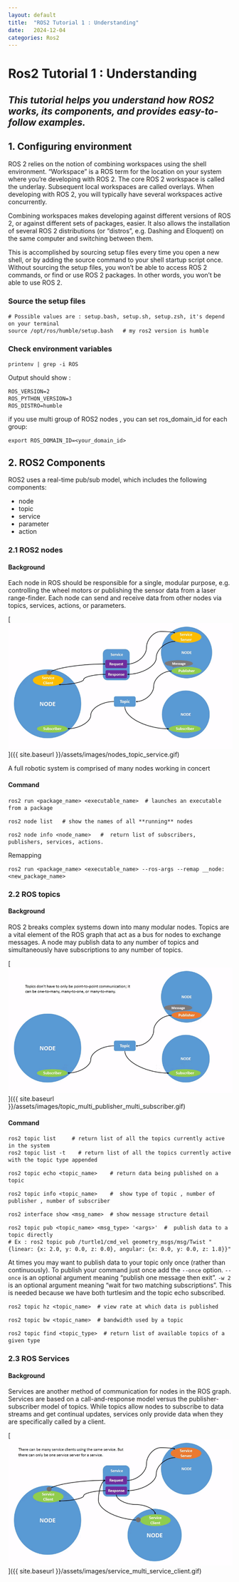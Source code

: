 ```yaml
---
layout: default
title:  "ROS2 Tutorial 1 : Understanding"
date:   2024-12-04
categories: Ros2
---
```



# Ros2 Tutorial 1 : Understanding
## _This tutorial helps you understand how ROS2 works, its components, and provides easy-to-follow examples._

## 1. Configuring environment

ROS 2 relies on the notion of combining workspaces using the shell environment. “Workspace” is a ROS term for the location on your system where you’re developing with ROS 2. The core ROS 2 workspace is called the underlay. Subsequent local workspaces are called overlays. When developing with ROS 2, you will typically have several workspaces active concurrently.

Combining workspaces makes developing against different versions of ROS 2, or against different sets of packages, easier. It also allows the installation of several ROS 2 distributions (or “distros”, e.g. Dashing and Eloquent) on the same computer and switching between them.

This is accomplished by sourcing setup files every time you open a new shell, or by adding the source command to your shell startup script once. Without sourcing the setup files, you won’t be able to access ROS 2 commands, or find or use ROS 2 packages. In other words, you won’t be able to use ROS 2.


### Source the setup files 

```shell
# Possible values are : setup.bash, setup.sh, setup.zsh, it's depend on your terminal 
source /opt/ros/humble/setup.bash   # my ros2 version is humble
```

### Check environment variables 

```shell
printenv | grep -i ROS
```
Output should show : 

```shell
ROS_VERSION=2
ROS_PYTHON_VERSION=3
ROS_DISTRO=humble
```

if you use multi group of ROS2 nodes , you can set ros_domain_id for each group: 

```shell
export ROS_DOMAIN_ID=<your_domain_id>
```

## 2. ROS2 Components

ROS2 uses a real-time pub/sub model, which includes the following components:  
- node
- topic
- service
- parameter
- action

### 2.1 ROS2 nodes

#### Background

Each node in ROS should be responsible for a single, modular purpose, e.g. controlling the wheel motors or publishing the sensor data from a laser range-finder. Each node can send and receive data from other nodes via topics, services, actions, or parameters.

[![Alt text](/assets/images/nodes_topic_service.gif)]({{ site.baseurl }}/assets/images/nodes_topic_service.gif)

A full robotic system is comprised of many nodes working in concert

#### Command

```shell
ros2 run <package_name> <executable_name>  # launches an executable from a package
```

```shell
ros2 node list   # show the names of all **running** nodes
```

```shell
ros2 node info <node_name>   #  return list of subscribers, publishers, services, actions. 
```

Remapping 

```shell
ros2 run <package_name> <executable_name> --ros-args --remap __node:<new_package_name>
```

### 2.2 ROS topics
#### Background
ROS 2 breaks complex systems down into many modular nodes. Topics are a vital element of the ROS graph that act as a bus for nodes to exchange messages.
A node may publish data to any number of topics and simultaneously have subscriptions to any number of topics.

[![Alt text](/assets/images/topic_multi_publisher_multi_subscriber.gif)]({{ site.baseurl }}/assets/images/topic_multi_publisher_multi_subscriber.gif)

#### Command

```shell
ros2 topic list     # return list of all the topics currently active in the system
ros2 topic list -t    # return list of all the topics currently active with the topic type appended
```

```shell
ros2 topic echo <topic_name>    # return data being published on a topic
```

```shell
ros2 topic info <topic_name>    #  show type of topic , number of publisher , number of subscriber
```

```shell
ros2 interface show <msg_name>  # show message structure detail
```

```shell
ros2 topic pub <topic_name> <msg_type> '<args>'  #  publish data to a topic directly
# Ex : ros2 topic pub /turtle1/cmd_vel geometry_msgs/msg/Twist "{linear: {x: 2.0, y: 0.0, z: 0.0}, angular: {x: 0.0, y: 0.0, z: 1.8}}"
```
At times you may want to publish data to your topic only once (rather than continuously). To publish your command just once add the `--once` option.
`--once` is an optional argument meaning “publish one message then exit”.
`-w 2` is an optional argument meaning “wait for two matching subscriptions”. This is needed because we have both turtlesim and the topic echo subscribed.

```shell
ros2 topic hz <topic_name>  # view rate at which data is published
```

```shell
ros2 topic bw <topic_name>  # bandwidth used by a topic
```

```shell
ros2 topic find <topic_type>  # return list of available topics of a given type
```


### 2.3 ROS Services

#### Background

Services are another method of communication for nodes in the ROS graph. Services are based on a call-and-response model versus the publisher-subscriber model of topics. While topics allow nodes to subscribe to data streams and get continual updates, services only provide data when they are specifically called by a client.

[![Alt text](/assets/images/service_multi_service_client.gif)]({{ site.baseurl }}/assets/images/service_multi_service_client.gif)